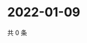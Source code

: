 # 2022-01-09

共 0 条

<!-- BEGIN WEIBO -->
<!-- 最后更新时间 Sun Jan 09 2022 15:14:41 GMT+0800 (China Standard Time) -->

<!-- END WEIBO -->
